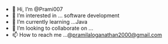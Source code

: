 - 👋 Hi, I’m @Prami007
- 👀 I’m interested in ... software development
- 🌱 I’m currently learning ...Java 
- 💞️ I’m looking to collaborate on ...
- 📫 How to reach me ...@pramilaloganathan2000@gmail.com

<!---
Prami007/Prami007 is a ✨ special ✨ repository because its `README.md` (this file) appears on your GitHub profile.
You can click the Preview link to take a look at your changes.
--->
